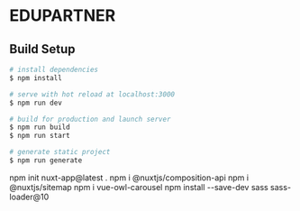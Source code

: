 # EDUPARTNER

## Build Setup

```bash
# install dependencies
$ npm install

# serve with hot reload at localhost:3000
$ npm run dev

# build for production and launch server
$ npm run build
$ npm run start

# generate static project
$ npm run generate
```

npm init nuxt-app@latest .
npm i @nuxtjs/composition-api
npm i @nuxtjs/sitemap
npm i vue-owl-carousel
npm install --save-dev sass sass-loader@10